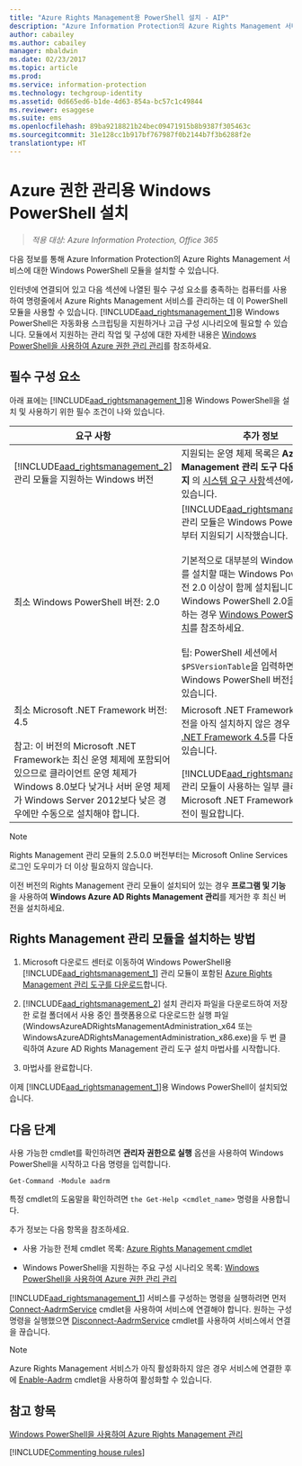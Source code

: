 ```yaml
---
title: "Azure Rights Management용 PowerShell 설치 - AIP"
description: "Azure Information Protection의 Azure Rights Management 서비스용 Windows PowerShell 설치 지침 이 모듈의 이름은 AADRM입니다."
author: cabailey
ms.author: cabailey
manager: mbaldwin
ms.date: 02/23/2017
ms.topic: article
ms.prod: 
ms.service: information-protection
ms.technology: techgroup-identity
ms.assetid: 0d665ed6-b1de-4d63-854a-bc57c1c49844
ms.reviewer: esaggese
ms.suite: ems
ms.openlocfilehash: 89ba9218821b24bec09471915b8b9387f305463c
ms.sourcegitcommit: 31e128cc1b917bf767987f0b2144b7f3b6288f2e
translationtype: HT
---
```

# <a name="installing-windows-powershell-for-azure-rights-management"></a>Azure 권한 관리용 Windows PowerShell 설치

>*적용 대상: Azure Information Protection, Office 365*

다음 정보를 통해 Azure Information Protection의 Azure Rights Management 서비스에 대한 Windows PowerShell 모듈을 설치할 수 있습니다.

인터넷에 연결되어 있고 다음 섹션에 나열된 필수 구성 요소를 충족하는 컴퓨터를 사용하여 명령줄에서 Azure Rights Management 서비스를 관리하는 데 이 PowerShell 모듈을 사용할 수 있습니다. [!INCLUDE[aad_rightsmanagement_1](../includes/aad_rightsmanagement_1_md.md)]용 Windows PowerShell은 자동화용 스크립팅을 지원하거나 고급 구성 시나리오에 필요할 수 있습니다. 모듈에서 지원하는 관리 작업 및 구성에 대한 자세한 내용은 [Windows PowerShell을 사용하여 Azure 권한 관리 관리](administer-powershell.md)를 참조하세요.

## <a name="prerequisites"></a>필수 구성 요소
아래 표에는 [!INCLUDE[aad_rightsmanagement_1](../includes/aad_rightsmanagement_1_md.md)]용 Windows PowerShell을 설치 및 사용하기 위한 필수 조건이 나와 있습니다.

|요구 사항|추가 정보|
|---------------|--------------------|
|[!INCLUDE[aad_rightsmanagement_2](../includes/aad_rightsmanagement_2_md.md)] 관리 모듈을 지원하는 Windows 버전|지원되는 운영 체제 목록은 **Azure Rights Management 관리 도구 다운로드 페이지** 의 [시스템 요구 사항](http://go.microsoft.com/fwlink/?LinkId=257721)섹션에서 확인할 수 있습니다.|
|최소 Windows PowerShell 버전: 2.0|[!INCLUDE[aad_rightsmanagement_2](../includes/aad_rightsmanagement_2_md.md)] 관리 모듈은 Windows PowerShell 2.0부터 지원되기 시작했습니다.<br /><br />기본적으로 대부분의 Windows 운영 체제를 설치할 때는 Windows PowerShell 버전 2.0 이상이 함께 설치됩니다. Windows PowerShell 2.0을 설치해야 하는 경우 [Windows PowerShell 2.0 설치](http://msdn.microsoft.com/library/ff637750.aspx)를 참조하세요.<br /><br />팁: PowerShell 세션에서 `$PSVersionTable`을 입력하면 실행 중인 Windows PowerShell 버전을 확인할 수 있습니다.|
|최소 Microsoft .NET Framework 버전: 4.5<br /><br />참고: 이 버전의 Microsoft .NET Framework는 최신 운영 체제에 포함되어 있으므로 클라이언트 운영 체제가 Windows 8.0보다 낮거나 서버 운영 체제가 Windows Server 2012보다 낮은 경우에만 수동으로 설치해야 합니다.|Microsoft .NET Framework의 최소 버전을 아직 설치하지 않은 경우 [Microsoft .NET Framework 4.5](http://www.microsoft.com/download/details.aspx?id=30653)를 다운로드할 수 있습니다.<br /><br />[!INCLUDE[aad_rightsmanagement_2](../includes/aad_rightsmanagement_2_md.md)] 관리 모듈이 사용하는 일부 클래스에는 이 Microsoft .NET Framework의 최소 버전이 필요합니다.|

> [!NOTE]
> Rights Management 관리 모듈의 2.5.0.0 버전부터는 Microsoft Online Services 로그인 도우미가 더 이상 필요하지 않습니다.
> 
> 이전 버전의 Rights Management 관리 모듈이 설치되어 있는 경우 **프로그램 및 기능**을 사용하여 **Windows Azure AD Rights Management 관리**를 제거한 후 최신 버전을 설치하세요.


## <a name="how-to-install-the-rights-management-administration-module"></a>Rights Management 관리 모듈을 설치하는 방법

1.  Microsoft 다운로드 센터로 이동하여 Windows PowerShell용 [!INCLUDE[aad_rightsmanagement_1](../includes/aad_rightsmanagement_1_md.md)] 관리 모듈이 포함된 [Azure Rights Management 관리 도구를 다운로드](https://go.microsoft.com/fwlink/?LinkId=257721)합니다.

2.  [!INCLUDE[aad_rightsmanagement_2](../includes/aad_rightsmanagement_2_md.md)] 설치 관리자 파일을 다운로드하여 저장한 로컬 폴더에서 사용 중인 플랫폼용으로 다운로드한 실행 파일(WindowsAzureADRightsManagementAdministration_x64 또는 WindowsAzureADRightsManagementAdministration_x86.exe)을 두 번 클릭하여 Azure AD Rights Management 관리 도구 설치 마법사를 시작합니다.

3.  마법사를 완료합니다.

이제 [!INCLUDE[aad_rightsmanagement_1](../includes/aad_rightsmanagement_1_md.md)]용 Windows PowerShell이 설치되었습니다.

## <a name="next-steps"></a>다음 단계
사용 가능한 cmdlet를 확인하려면 **관리자 권한으로 실행** 옵션을 사용하여 Windows PowerShell을 시작하고 다음 명령을 입력합니다.

```
Get-Command -Module aadrm
```
특정 cmdlet의 도움말을 확인하려면 `the Get-Help <cmdlet_name>` 명령을 사용합니다.

추가 정보는 다음 항목을 참조하세요.

-   사용 가능한 전체 cmdlet 목록: [Azure Rights Management cmdlet](https://msdn.microsoft.com/library/windowsazure/dn629398.aspx)

-   Windows PowerShell을 지원하는 주요 구성 시나리오 목록: [Windows PowerShell을 사용하여 Azure 권한 관리 관리](administer-powershell.md)

[!INCLUDE[aad_rightsmanagement_1](../includes/aad_rightsmanagement_1_md.md)] 서비스를 구성하는 명령을 실행하려면 먼저 [Connect-AadrmService](https://msdn.microsoft.com/library/windowsazure/dn629415.aspx) cmdlet을 사용하여 서비스에 연결해야 합니다. 원하는 구성 명령을 실행했으면 [Disconnect-AadrmService](https://msdn.microsoft.com/library/windowsazure/dn629416.aspx) cmdlet를 사용하여 서비스에서 연결을 끊습니다.

> [!NOTE]
> Azure Rights Management 서비스가 아직 활성화하지 않은 경우 서비스에 연결한 후에 [Enable-Aadrm](https://msdn.microsoft.com/library/windowsazure/dn629412.aspx) cmdlet을 사용하여 활성화할 수 있습니다.

## <a name="see-also"></a>참고 항목
[Windows PowerShell을 사용하여 Azure Rights Management 관리](administer-powershell.md)

[!INCLUDE[Commenting house rules](../includes/houserules.md)]